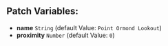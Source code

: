 ## Patch Variables:

* __name__ ```String``` (default Value: `Point Ormond Lookout`)
* __proximity__ ```Number``` (default Value: `0`)

